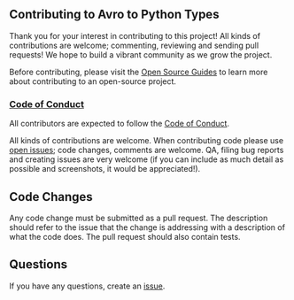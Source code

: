 ## Contributing to Avro to Python Types
 
Thank you for your interest in contributing to this project! All kinds of contributions are welcome; commenting, reviewing and sending pull requests! We hope to build a vibrant community as we grow the project.
 
Before contributing, please visit the [Open Source Guides](https://opensource.guide/) to learn more about contributing to an open-source project.
 
### [Code of Conduct](https://github.com/waveaccounting/avro-to-python-types/blob/main/CODE_OF_CONDUCT.md)
 
All contributors are expected to follow the [Code of Conduct](https://github.com/waveaccounting/avro-to-python-types/blob/main/CODE_OF_CONDUCT.md).

All kinds of contributions are welcome. When contributing code please use [open issues](https://github.com/waveaccounting/avro-to-python-types/issues); code changes, comments are welcome. QA, filing bug reports and creating issues are very welcome (if you can include as much detail as possible and screenshots, it would be appreciated!).

## Code Changes

Any code change must be submitted as a pull request. The description should refer to the issue that the change is addressing with a description of what the code does. The pull request should also contain tests.

## Questions

If you have any questions, create an [issue](https://github.com/waveaccounting/avro-to-python-types/issues).
